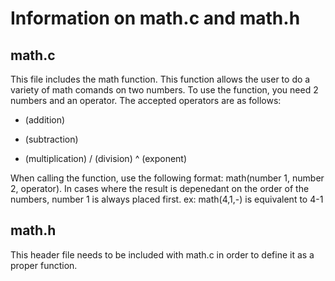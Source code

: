 # Information on math.c and math.h

## math.c
This file includes the math function. This function allows the user to do a variety of math comands on two numbers.
To use the function, you need 2 numbers and an operator. The accepted operators are as follows:

+ (addition)
- (subtraction)
* (multiplication)
/ (division)
^ (exponent)

When calling the function, use the following format: math(number 1, number 2, operator).
In cases where the result is depenedant on the order of the numbers, number 1 is always placed first.
ex: math(4,1,-) is equivalent to 4-1

## math.h
This header file needs to be included with math.c in order to define it as a proper function.